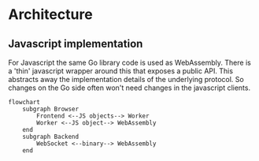 # Architecture

## Javascript implementation

For Javascript the same Go library code is used as WebAssembly. There is a 'thin' javascript wrapper around this that exposes a public API. This abstracts away the implementation details of the underlying protocol. So changes on the Go side often won't need changes in the javascript clients.

```mermaid
flowchart
    subgraph Browser
        Frontend <--JS objects--> Worker
        Worker <--JS object--> WebAssembly
    end
    subgraph Backend
        WebSocket <--binary--> WebAssembly
    end
```
